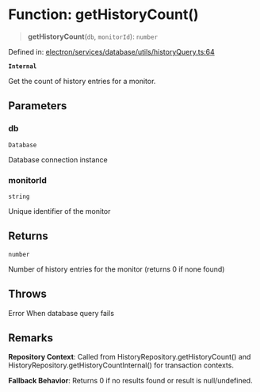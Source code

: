 # Function: getHistoryCount()

> **getHistoryCount**(`db`, `monitorId`): `number`

Defined in: [electron/services/database/utils/historyQuery.ts:64](https://github.com/Nick2bad4u/Uptime-Watcher/blob/dca5483e793478722cd3e6e125cafcec5fc771f0/electron/services/database/utils/historyQuery.ts#L64)

**`Internal`**

Get the count of history entries for a monitor.

## Parameters

### db

`Database`

Database connection instance

### monitorId

`string`

Unique identifier of the monitor

## Returns

`number`

Number of history entries for the monitor (returns 0 if none found)

## Throws

Error When database query fails

## Remarks

**Repository Context**: Called from HistoryRepository.getHistoryCount() and
HistoryRepository.getHistoryCountInternal() for transaction contexts.

**Fallback Behavior**: Returns 0 if no results found or result is null/undefined.
